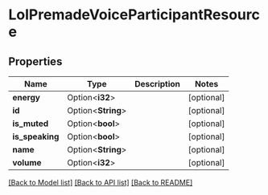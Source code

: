 # LolPremadeVoiceParticipantResource

## Properties

Name | Type | Description | Notes
------------ | ------------- | ------------- | -------------
**energy** | Option<**i32**> |  | [optional]
**id** | Option<**String**> |  | [optional]
**is_muted** | Option<**bool**> |  | [optional]
**is_speaking** | Option<**bool**> |  | [optional]
**name** | Option<**String**> |  | [optional]
**volume** | Option<**i32**> |  | [optional]

[[Back to Model list]](../README.md#documentation-for-models) [[Back to API list]](../README.md#documentation-for-api-endpoints) [[Back to README]](../README.md)


